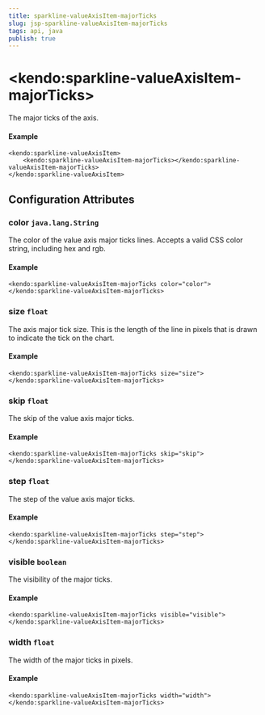 ```yaml
---
title: sparkline-valueAxisItem-majorTicks
slug: jsp-sparkline-valueAxisItem-majorTicks
tags: api, java
publish: true
---
```


# \<kendo:sparkline-valueAxisItem-majorTicks\>

The major ticks of the axis.

#### Example
    <kendo:sparkline-valueAxisItem>
        <kendo:sparkline-valueAxisItem-majorTicks></kendo:sparkline-valueAxisItem-majorTicks>
    </kendo:sparkline-valueAxisItem>

## Configuration Attributes

### color `java.lang.String`

The color of the value axis major ticks lines. Accepts a valid CSS color string, including hex and rgb.

#### Example
    <kendo:sparkline-valueAxisItem-majorTicks color="color">
    </kendo:sparkline-valueAxisItem-majorTicks>

### size `float`

The axis major tick size. This is the length of the line in pixels that is drawn to indicate the tick on the chart.

#### Example
    <kendo:sparkline-valueAxisItem-majorTicks size="size">
    </kendo:sparkline-valueAxisItem-majorTicks>

### skip `float`

The skip of the value axis major ticks.

#### Example
    <kendo:sparkline-valueAxisItem-majorTicks skip="skip">
    </kendo:sparkline-valueAxisItem-majorTicks>

### step `float`

The step of the value axis major ticks.

#### Example
    <kendo:sparkline-valueAxisItem-majorTicks step="step">
    </kendo:sparkline-valueAxisItem-majorTicks>

### visible `boolean`

The visibility of the major ticks.

#### Example
    <kendo:sparkline-valueAxisItem-majorTicks visible="visible">
    </kendo:sparkline-valueAxisItem-majorTicks>

### width `float`

The width of the major ticks in pixels.

#### Example
    <kendo:sparkline-valueAxisItem-majorTicks width="width">
    </kendo:sparkline-valueAxisItem-majorTicks>

